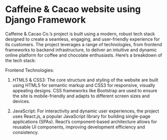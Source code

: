 # Caffeine & Cacao website using Django Framework
Caffeine & Cacao Co.’s project is built using a modern, robust tech stack designed to create a seamless, engaging, and user-friendly experience for its customers. The project leverages a range of technologies, from frontend frameworks to backend infrastructure, to deliver an intuitive and dynamic online platform for coffee and chocolate enthusiasts. Here’s a breakdown of the tech stack:

Frontend Technologies:
1. HTML5 & CSS3: The core structure and styling of the website are built using HTML5 for semantic markup and CSS3 for responsive, visually appealing designs. CSS frameworks like Bootstrap are used to ensure the site is mobile-friendly and adapts to different screen sizes and devices.

2. JavaScript: For interactivity and dynamic user experiences, the project uses React.js, a popular JavaScript library for building single-page applications (SPAs). React’s component-based architecture allows for reusable UI components, improving development efficiency and consistency.
